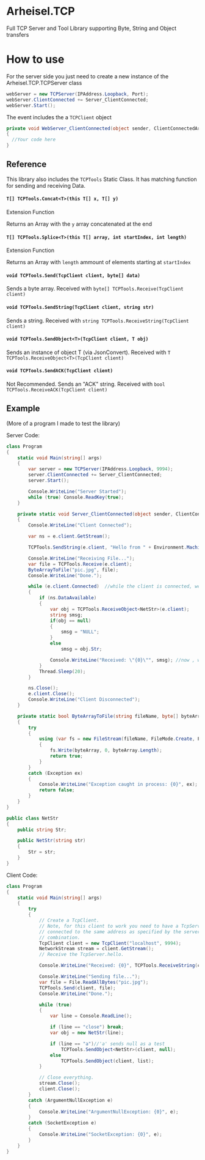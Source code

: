 # Arheisel.TCP
Full TCP Server and Tool Library supporting Byte, String and Object transfers

# How to use
For the server side you just need to create a new instance of the Arheisel.TCP.TCPServer class

```csharp
webServer = new TCPServer(IPAddress.Loopback, Port);
webServer.ClientConnected += Server_ClientConnected;
webServer.Start();
```
The event includes the a `TCPClient` object
```csharp
private void WebServer_ClientConnected(object sender, ClientConnectedArgs e)
{
  //Your code here
}
```

## Reference
This library also includes the `TCPTools` Static Class. It has matching function for sending and receiving Data.

#### `T[] TCPTools.Concat<T>(this T[] x, T[] y)`

Extension Function

Returns an Array<T> with the `y` array concatenated at the end

#### `T[] TCPTools.Splice<T>(this T[] array, int startIndex, int length)`
Extension Function

Returns an Array<T> with `length` ammount of elements starting at `startIndex`

#### `void TCPTools.Send(TcpClient client, byte[] data)`

Sends a byte array. Received with `byte[] TCPTools.Receive(TcpClient client)`

#### `void TCPTools.SendString(TcpClient client, string str)`

Sends a string. Received with `string TCPTools.ReceiveString(TcpClient client)`

#### `void TCPTools.SendObject<T>(TcpClient client, T obj)`

Sends an instance of object T (via JsonConvert). Received with `T TCPTools.ReceiveObject<T>(TcpClient client)`

#### `void TCPTools.SendACK(TcpClient client)`

Not Recommended. Sends an "ACK" string. Received with `bool TCPTools.ReceiveACK(TcpClient client)`

## Example
(More of a program I made to test the library)

Server Code:
```csharp
class Program
{
    static void Main(string[] args)
    {
        var server = new TCPServer(IPAddress.Loopback, 9994);
        server.ClientConnected += Server_ClientConnected;
        server.Start();

        Console.WriteLine("Server Started");
        while (true) Console.ReadKey(true);
    }

    private static void Server_ClientConnected(object sender, ClientConnectedArgs e)
    {
        Console.WriteLine("Client Connected");

        var ns = e.client.GetStream();

        TCPTools.SendString(e.client, "Hello from " + Environment.MachineName);

        Console.WriteLine("Receiving File...");
        var file = TCPTools.Receive(e.client);
        ByteArrayToFile("pic.jpg", file);
        Console.WriteLine("Done.");

        while (e.client.Connected)  //while the client is connected, we look for incoming messages
        {
            if (ns.DataAvailable)
            {
                var obj = TCPTools.ReceiveObject<NetStr>(e.client);
                string smsg;
                if(obj == null)
                {
                    smsg = "NULL";
                }
                else
                    smsg = obj.Str;

                Console.WriteLine("Received: \"{0}\"", smsg); //now , we write the message as string
            }
            Thread.Sleep(20);
        }

        ns.Close();
        e.client.Close();
        Console.WriteLine("Client Disconnected");
    }

    private static bool ByteArrayToFile(string fileName, byte[] byteArray)
    {
        try
        {
            using (var fs = new FileStream(fileName, FileMode.Create, FileAccess.Write))
            {
                fs.Write(byteArray, 0, byteArray.Length);
                return true;
            }
        }
        catch (Exception ex)
        {
            Console.WriteLine("Exception caught in process: {0}", ex);
            return false;
        }
    }
}

public class NetStr
{
    public string Str;

    public NetStr(string str)
    {
        Str = str;
    }
}
```
    
Client Code:
```csharp
class Program
{
    static void Main(string[] args)
    {
        try
        {
            // Create a TcpClient.
            // Note, for this client to work you need to have a TcpServer 
            // connected to the same address as specified by the server, port
            // combination.
            TcpClient client = new TcpClient("localhost", 9994);
            NetworkStream stream = client.GetStream();
            // Receive the TcpServer.hello.

            Console.WriteLine("Received: {0}", TCPTools.ReceiveString(client));

            Console.WriteLine("Sending file...");
            var file = File.ReadAllBytes("pic.jpg");
            TCPTools.Send(client, file);
            Console.WriteLine("Done.");

            while (true)
            {
                var line = Console.ReadLine();

                if (line == "close") break;
                var obj = new NetStr(line);

                if (line == "a")//'a' sends null as a test
                    TCPTools.SendObject<NetStr>(client, null);
                else
                    TCPTools.SendObject(client, list);
            }

            // Close everything.
            stream.Close();
            client.Close();
        }
        catch (ArgumentNullException e)
        {
            Console.WriteLine("ArgumentNullException: {0}", e);
        }
        catch (SocketException e)
        {
            Console.WriteLine("SocketException: {0}", e);
        }
    }
}
```
